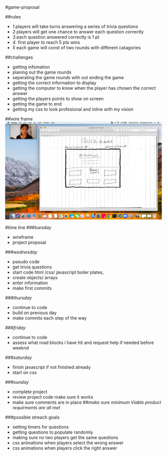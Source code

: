 #game-proposal

##rules

* _1_.players will take turns answering a series of trivia questions 
* _2_.players will get one chance to answer each question correctly
* _3_.each question answered correctly is 1 pt
* _4_. first player to  reach 5 pts wins
* _5_ each game will const of two rounds with different catagories 



##challenges
* getting infomation
* planing out the game rounds
* seperating the game rounds with out ending the game 
* getting the correct information to display
* getting the computer to know when the player has chosen the correct answer
* getting the players points to show on screen
* getting the game to end 
* getting my css to look profesional and inline with my vision     





##wire frame  
  ![this is my wireframe](./assets/quizgame.jpg)     


#time line 
###_tuesday_ 
* wireframe 
* project proposal


###_wednesday_ 
* pseudo code 
* get trivia questions 
* start code html /css/ javascript boiler plates,
* create objects/ arrays
* enter information 
* make first commits

###_thursday_
* continue to code 
* build on previous day 
* make commits each step of the way 

###_friday_
* continue to code
* assess what road blocks i have hit and  request help if needed before weeknd 

###_saturday_
* finish javascript if not finished already
* start on css

###_sunday_
* complete project 
* review project code make sure it works
* make sure comments are in place
##_make sure minimum Viable product requirments are all met_

###possible streach goals

* setting timers for questions 
* getting questions to populate randomly
* making sure no two players get the same questions 
* css animations when players select the wrong answer
* css animations when players click the right answer 
